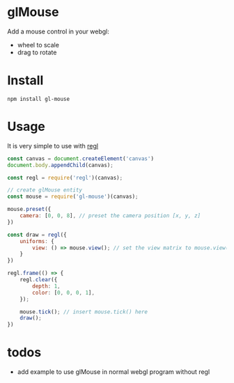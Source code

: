 # glMouse
Add a mouse control in your webgl: 
- wheel to scale
- drag to rotate

# Install
```
npm install gl-mouse
```

# Usage

It is very simple to use with [regl](http://regl.party)
```js
const canvas = document.createElement('canvas')
document.body.appendChild(canvas);

const regl = require('regl')(canvas);

// create glMouse entity
const mouse = require('gl-mouse')(canvas);

mouse.preset({
    camera: [0, 0, 8], // preset the camera position [x, y, z]
})

const draw = regl({
    uniforms: {
        view: () => mouse.view(); // set the view matrix to mouse.view()
    }
})

regl.frame(() => {
    regl.clear({
        depth: 1,
        color: [0, 0, 0, 1],
    });

    mouse.tick(); // insert mouse.tick() here
    draw();
})
```

# todos
- add example to use glMouse in normal webgl program without regl
